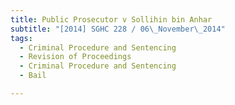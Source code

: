 ```yaml
---
title: Public Prosecutor v Sollihin bin Anhar 
subtitle: "[2014] SGHC 228 / 06\_November\_2014"
tags:
  - Criminal Procedure and Sentencing
  - Revision of Proceedings
  - Criminal Procedure and Sentencing
  - Bail

---
```


